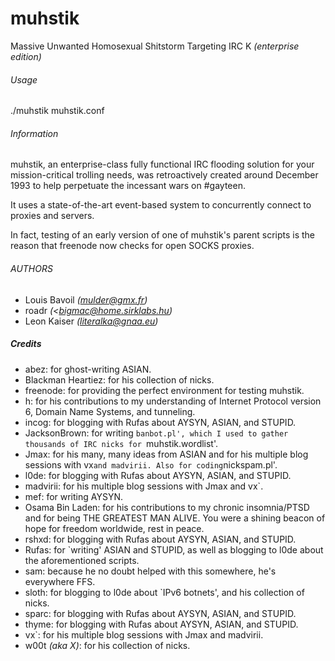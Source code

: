 # muhstik
Massive Unwanted Homosexual Shitstorm Targeting IRC K *(enterprise edition)*

###### Usage
./muhstik muhstik.conf

###### Information
muhstik, an enterprise-class fully functional IRC flooding solution for your mission-critical trolling needs, was retroactively created around December 1993 to help perpetuate the incessant wars on #gayteen.

It uses a state-of-the-art event-based system to concurrently connect to proxies and servers.

In fact, testing of an early version of one of muhstik's parent scripts is the reason that freenode now checks for open SOCKS proxies.

###### AUTHORS
* Louis Bavoil *(mulder@gmx.fr)* 
* roadr *(<bigmac@home.sirklabs.hu)*
* Leon Kaiser *(literalka@gnaa.eu)*                                        

##### Credits
* abez:              for ghost-writing ASIAN.
* Blackman Heartiez: for his collection of nicks.
* freenode:          for providing the perfect environment for testing muhstik.
* h:                 for his contributions to my understanding of Internet Protocol version 6, Domain Name Systems, and tunneling.
* incog:             for blogging with Rufas about AYSYN, ASIAN, and STUPID.
* JacksonBrown:      for writing `banbot.pl', which I used to gather thousands of IRC nicks for `muhstik.wordlist'.
* Jmax:              for his many, many ideas from ASIAN and for his multiple blog sessions with vx` and madvirii. Also for coding `nickspam.pl'.
* l0de:              for blogging with Rufas about AYSYN, ASIAN, and STUPID.
* madvirii:          for his multiple blog sessions with Jmax and vx`.
* mef:               for writing AYSYN.
* Osama Bin Laden:   for his contributions to my chronic insomnia/PTSD and for being THE GREATEST MAN ALIVE. You were a shining beacon of hope for freedom worldwide, rest in peace.
* rshxd:             for blogging with Rufas about AYSYN, ASIAN, and STUPID.
* Rufas:             for `writing' ASIAN and STUPID, as well as blogging to l0de about the aforementioned scripts.
* sam:               because he no doubt helped with this somewhere, he's everywhere FFS.
* sloth:             for blogging to l0de about `IPv6 botnets', and his collection of nicks.
* sparc:             for blogging with Rufas about AYSYN, ASIAN, and STUPID.
* thyme:             for blogging with Rufas about AYSYN, ASIAN, and STUPID.
* vx`:               for his multiple blog sessions with Jmax and madvirii.
* w00t *(aka X)*:      for his collection of nicks.
